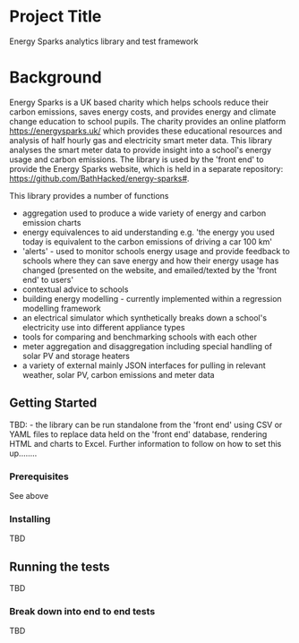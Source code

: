 # Project Title

Energy Sparks analytics library and test framework

# Background

Energy Sparks is a UK based charity which helps schools reduce their carbon emissions, saves energy costs, and provides energy and climate change education to school pupils. The charity provides an online platform https://energysparks.uk/ which provides these educational resources and analysis of half hourly gas and electricity smart meter data. This library analyses the smart meter data to provide insight into a school's energy usage and carbon emissions. The library is used by the 'front end' to provide the Energy Sparks website, which is held in a separate repository: https://github.com/BathHacked/energy-sparks#.

This library provides a number of functions
- aggregation used to produce a wide variety of energy and carbon emission charts
- energy equivalences to aid understanding e.g. 'the energy you used today is equivalent to the carbon emissions of driving a car 100 km'
- 'alerts' - used to monitor schools energy usage and provide feedback to schools where they can save energy and how their energy usage has changed (presented on the website, and emailed/texted by the 'front end' to users'
- contextual advice to schools
- building energy modelling - currently implemented within a regression modelling framework
- an electrical simulator which synthetically breaks down a school's electricity use into different appliance types
- tools for comparing and benchmarking schools with each other
- meter aggregation and disaggregation including special handling of solar PV and storage heaters
- a variety of external mainly JSON interfaces for pulling in relevant weather, solar PV, carbon emissions and meter data

## Getting Started

TBD: - the library can be run standalone from the 'front end' using CSV or YAML files to replace data held on the 'front end' database, rendering HTML and charts to Excel. Further information to follow on how to set this up........

### Prerequisites

See above

### Installing

TBD

## Running the tests

TBD

### Break down into end to end tests

TBD

